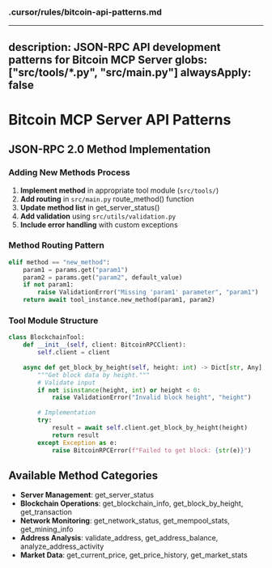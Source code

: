 ### .cursor/rules/bitcoin-api-patterns.md

---
description: JSON-RPC API development patterns for Bitcoin MCP Server
globs: ["src/tools/*.py", "src/main.py"]
alwaysApply: false
---

# Bitcoin MCP Server API Patterns

## JSON-RPC 2.0 Method Implementation

### Adding New Methods Process
1. **Implement method** in appropriate tool module (`src/tools/`)
2. **Add routing** in `src/main.py` route_method() function
3. **Update method list** in get_server_status()
4. **Add validation** using `src/utils/validation.py`
5. **Include error handling** with custom exceptions

### Method Routing Pattern
```python
elif method == "new_method":
    param1 = params.get("param1")
    param2 = params.get("param2", default_value)
    if not param1:
        raise ValidationError("Missing 'param1' parameter", "param1")
    return await tool_instance.new_method(param1, param2)
```

### Tool Module Structure
```python
class BlockchainTool:
    def __init__(self, client: BitcoinRPCClient):
        self.client = client
    
    async def get_block_by_height(self, height: int) -> Dict[str, Any]:
        """Get block data by height."""
        # Validate input
        if not isinstance(height, int) or height < 0:
            raise ValidationError("Invalid block height", "height")
        
        # Implementation
        try:
            result = await self.client.get_block_by_height(height)
            return result
        except Exception as e:
            raise BitcoinRPCError(f"Failed to get block: {str(e)}")
```

## Available Method Categories
- **Server Management**: get_server_status
- **Blockchain Operations**: get_blockchain_info, get_block_by_height, get_transaction
- **Network Monitoring**: get_network_status, get_mempool_stats, get_mining_info
- **Address Analysis**: validate_address, get_address_balance, analyze_address_activity
- **Market Data**: get_current_price, get_price_history, get_market_stats
```
